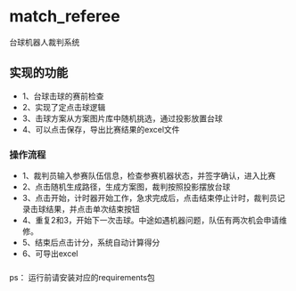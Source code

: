 # match_referee
台球机器人裁判系统


## 实现的功能
+ 1、台球击球的赛前检查
+ 2、实现了定点击球逻辑
+ 3、击球方案从方案图片库中随机挑选，通过投影放置台球
+ 4、可以点击保存，导出比赛结果的excel文件

### 操作流程
+ 1、裁判员输入参赛队伍信息，检查参赛机器状态，并签字确认，进入比赛
+ 2、点击随机生成路径，生成方案图，裁判按照投影摆放台球
+ 3、点击开始，计时器开始工作，急求完成后，点击结束停止计时，裁判员记录击球结果，并点击单次结束按钮
+ 4、重复2和3，开始下一次击球。中途如遇机器问题，队伍有两次机会申请维修。
+ 5、结束后点击计分，系统自动计算得分
+ 6、可导出excel

###
ps： 运行前请安装对应的requirements包